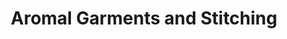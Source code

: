 ---
title: "Aromal Garments and Stitching"
url: /kollam/aromal-garments-and-stitching/
shop: tailor
---